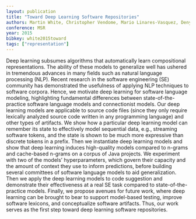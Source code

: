 ```yaml
---
layout: publication
title: "Toward Deep Learning Software Repositories"
authors: Martin White, Christopher Vendome, Mario Linares-Vasquez, Denys Poshyvanyk
conference: MSR
year: 2015
bibkey: white2015toward
tags: ["representation"]
---
```

Deep learning subsumes algorithms that automatically learn compositional representations. The ability of these
models to generalize well has ushered in tremendous advances
in many fields such as natural language processing (NLP).
Recent research in the software engineering (SE) community
has demonstrated the usefulness of applying NLP techniques to
software corpora. Hence, we motivate deep learning for software
language modeling, highlighting fundamental differences between
state-of-the-practice software language models and connectionist
models. Our deep learning models are applicable to source
code files (since they only require lexically analyzed source
code written in any programming language) and other types
of artifacts. We show how a particular deep learning model
can remember its state to effectively model sequential data,
e.g., streaming software tokens, and the state is shown to be
much more expressive than discrete tokens in a prefix. Then we
instantiate deep learning models and show that deep learning
induces high-quality models compared to n-grams and cache-based n-grams on a corpus of Java projects. We experiment
with two of the models’ hyperparameters, which govern their
capacity and the amount of context they use to inform predictions,
before building several committees of software language models
to aid generalization. Then we apply the deep learning models to
code suggestion and demonstrate their effectiveness at a real SE
task compared to state-of-the-practice models. Finally, we propose
avenues for future work, where deep learning can be brought to
bear to support model-based testing, improve software lexicons,
and conceptualize software artifacts. Thus, our work serves as
the first step toward deep learning software repositories.
